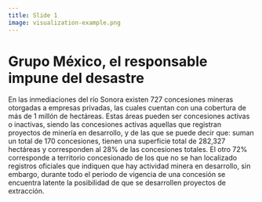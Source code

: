```yaml
---
title: Slide 1
image: visualization-example.png
---
```


# Grupo México, el responsable impune del desastre

En las inmediaciones del río Sonora existen 727 concesiones mineras otorgadas a empresas privadas, las cuales cuentan con una cobertura de más de 1 millón de hectáreas. Estas áreas pueden ser concesiones activas o inactivas, siendo las concesiones activas aquellas que registran proyectos de minería en desarrollo, y de las que se puede decir que: suman un total de 170 concesiones, tienen una superficie total de 282,327 hectáreas y corresponden al 28% de las concesiones totales. El otro 72% corresponde a territorio concesionado de los que no se han localizado registros oficiales que indiquen que hay actividad minera en desarrollo, sin embargo, durante todo el periodo de vigencia de una concesión se encuentra latente la posibilidad de que se desarrollen proyectos de extracción.
